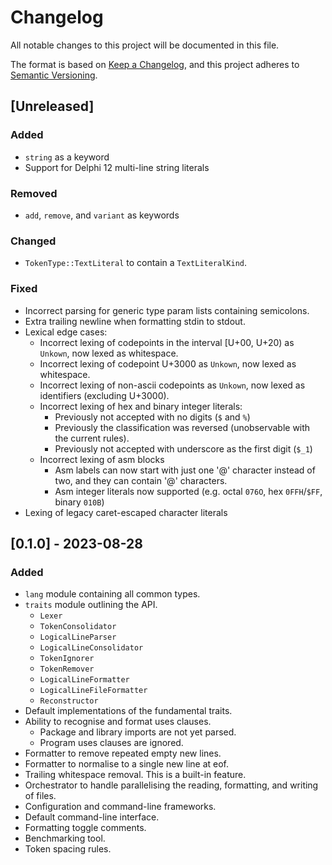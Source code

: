 # Changelog

All notable changes to this project will be documented in this file.

The format is based on [Keep a Changelog](https://keepachangelog.com/en/1.0.0/),
and this project adheres to [Semantic Versioning](https://semver.org/spec/v2.0.0.html).

## [Unreleased]

### Added

- `string` as a keyword
- Support for Delphi 12 multi-line string literals

### Removed

- `add`, `remove`, and `variant` as keywords

### Changed

- `TokenType::TextLiteral` to contain a `TextLiteralKind`.

### Fixed

- Incorrect parsing for generic type param lists containing semicolons.
- Extra trailing newline when formatting stdin to stdout.
- Lexical edge cases:
  - Incorrect lexing of codepoints in the interval [U+00, U+20) as `Unkown`, now lexed as whitespace.
  - Incorrect lexing of codepoint U+3000 as `Unkown`, now lexed as whitespace.
  - Incorrect lexing of non-ascii codepoints as `Unkown`, now lexed as identifiers (excluding U+3000).
  - Incorrect lexing of hex and binary integer literals:
    - Previously not accepted with no digits (`$` and `%`)
    - Previously the classification was reversed (unobservable with the current rules).
    - Previously not accepted with underscore as the first digit (`$_1`)
  - Incorrect lexing of asm blocks
    - Asm labels can now start with just one '@' character instead of two, and they can contain '@' characters.
    - Asm integer literals now supported (e.g. octal `076O`, hex `0FFH`/`$FF`, binary `010B`)
- Lexing of legacy caret-escaped character literals

## [0.1.0] - 2023-08-28

### Added

- `lang` module containing all common types.
- `traits` module outlining the API.
  - `Lexer`
  - `TokenConsolidator`
  - `LogicalLineParser`
  - `LogicalLineConsolidator`
  - `TokenIgnorer`
  - `TokenRemover`
  - `LogicalLineFormatter`
  - `LogicalLineFileFormatter`
  - `Reconstructor`
- Default implementations of the fundamental traits.
- Ability to recognise and format uses clauses.
  - Package and library imports are not yet parsed.
  - Program uses clauses are ignored.
- Formatter to remove repeated empty new lines.
- Formatter to normalise to a single new line at eof.
- Trailing whitespace removal. This is a built-in feature.
- Orchestrator to handle parallelising the reading, formatting, and writing of files.
- Configuration and command-line frameworks.
- Default command-line interface.
- Formatting toggle comments.
- Benchmarking tool.
- Token spacing rules.
